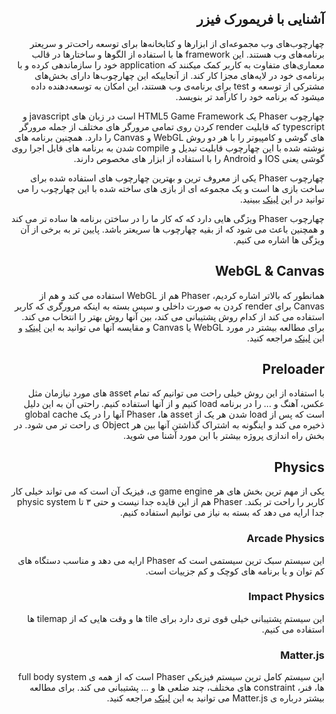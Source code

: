 <div dir="rtl">

## آشنایی با فریمورک فیزر
چهارچوب‌های وب مجموعه‌ای از ابزارها و کتابخانه‌ها برای توسعه راحت‌تر و سریعتر برنامه‌های وب هستند. این framework ها با استفاده از الگوها و ساختارها در قالب معماری‌های متفاوت به کاربر کمک میکنند که application خود را سازماندهی کرده و با برنامه‌ی خود در لایه‌های مجزا کار کند. از آنجاییکه این چهارچوب‌ها دارای بخش‌های مشترکی از توسعه و test برای برنامه‌ی وب هستند، این امکان به توسعه‌دهنده داده میشود که برنامه خود را کارآمد تر بنویسد.

چهارچوب Phaser یک HTML5 Game Framework است در زبان های javascript و typescript که قابلیت render کردن روی تمامی مرورگر های مختلف از جمله مرورگر های گوشی و کامپیوتر را با هر دو روش WebGL و Canvas را دارد.
همچنین برنامه های نوشته شده با این چهارچوب قابلیت تبدیل و compile شدن به برنامه های قابل اجرا روی گوشی یعنی IOS و Android را با استفاده از ابزار های مخصوص دارند.

چهارچوب Phaser یکی از معروف ترین و بهترین چهارچوب های استفاده شده برای ساخت بازی ها است و یک مجموعه ای از بازی های ساخته شده با این چهارچوب را می توانید در این 
[لینک](https://phaser.io/games/)
ببینید.

چهارچوب Phaser ویژگی هایی دارد که که کار ما را در ساختن برنامه ها ساده تر می کند و همچنین باعث می شود که از بقیه چهارچوب ها سریعتر باشد. 
پایین تر به برخی از آن ویژگی ها اشاره می کنیم.

## WebGL & Canvas
همانطور که بالاتر اشاره کردیم،‌ Phaser هم از WebGL استفاده می کند و هم از Canvas برای render کردن به صورت داخلی و سپس بسته به اینکه مرورگری که کاربر استفاده می کند از کدام روش پشتیبانی می کند،‌ بین آنها روش بهتر را انتخاب می کند.
برای مطالعه بیشتر در مورد WebGL یا Canvas و مقایسه آنها می توانید به این
[لینک](https://en.wikipedia.org/wiki/WebGL)
و این
[لینک](https://www.educba.com/webgl-vs-canvas/)
مراجعه کنید.

## Preloader
با استفاده از این روش خیلی راحت می توانیم که تمام asset های مورد نیازمان مثل عکس، آهنگ و ... را در برنامه load کنیم و از آنها استفاده کنیم. راحتی آن به این دلیل است که پس از load شدن هر یک از asset ها، Phaser آنها را در یک global cache ذخیره می کند و اینگونه به اشتراک گذاشتن آنها بین هر Object ی راحت تر می شود.
در بخش راه اندازی پروژه بیشتر با این مورد آشنا می شوید.

## Physics
یکی از مهم ترین بخش های هر game engine ی، فیزیک آن است که می تواند خیلی کار کاربر را راحت تر بکند.
Phaser هم از این قایده جدا نیست و حتی ۳ تا physic system جدا ارایه می دهد که بسته به نیاز می توانیم استفاده کنیم.

### Arcade Physics
این سیستم سبک ترین سیستمی است که Phaser ارایه می دهد و مناسب دستگاه های کم توان  و یا برنامه های کوچک و کم جزییات است.

### Impact Physics
این سیستم پشتیبانی خیلی قوی تری دارد برای tile ها و وقت هایی که از tilemap ها استفاده می کنیم.

### Matter.js
این سیستم کامل ترین سیستم فیزیکی Phaser است که از همه ی full body system ها، فنر، constraint های مختلف،  چند ضلعی ها و ... پشتیبانی می کند.
برای مطالعه بیشتر درباره ی Matter.js می توانید به این
[لینک](https://brm.io/matter-js/)
مراجعه کنید.





</div>